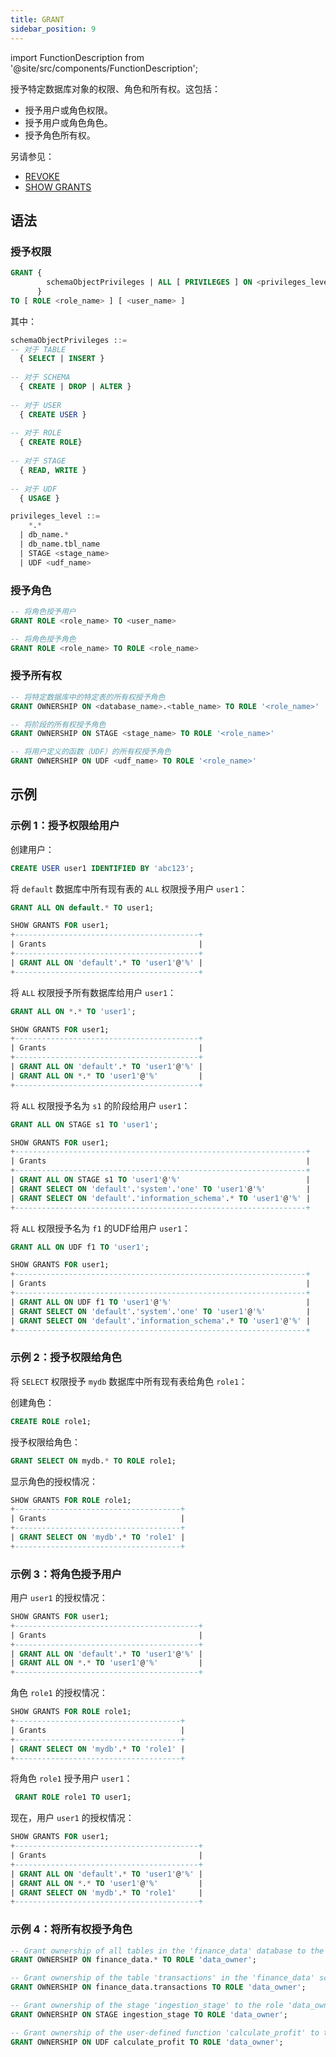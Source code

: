 ```yaml
---
title: GRANT
sidebar_position: 9
---
```

import FunctionDescription from '@site/src/components/FunctionDescription';

<FunctionDescription description="引入或更新版本：v1.2.275"/>

授予特定数据库对象的权限、角色和所有权。这包括：

- 授予用户或角色权限。
- 授予用户或角色角色。
- 授予角色所有权。

另请参见：

- [REVOKE](11-revoke.md)
- [SHOW GRANTS](22-show-grants.md)

## 语法

### 授予权限

```sql
GRANT { 
        schemaObjectPrivileges | ALL [ PRIVILEGES ] ON <privileges_level>
      }
TO [ ROLE <role_name> ] [ <user_name> ]
```

其中：

```sql
schemaObjectPrivileges ::=
-- 对于 TABLE
  { SELECT | INSERT }
  
-- 对于 SCHEMA
  { CREATE | DROP | ALTER }
  
-- 对于 USER
  { CREATE USER }
  
-- 对于 ROLE
  { CREATE ROLE}
  
-- 对于 STAGE
  { READ, WRITE }
           
-- 对于 UDF
  { USAGE }
```

```sql
privileges_level ::=
    *.*
  | db_name.*
  | db_name.tbl_name
  | STAGE <stage_name>
  | UDF <udf_name>
```

### 授予角色

```sql
-- 将角色授予用户
GRANT ROLE <role_name> TO <user_name>

-- 将角色授予角色
GRANT ROLE <role_name> TO ROLE <role_name>
```

### 授予所有权

```sql
-- 将特定数据库中的特定表的所有权授予角色
GRANT OWNERSHIP ON <database_name>.<table_name> TO ROLE '<role_name>'

-- 将阶段的所有权授予角色
GRANT OWNERSHIP ON STAGE <stage_name> TO ROLE '<role_name>'

-- 将用户定义的函数（UDF）的所有权授予角色
GRANT OWNERSHIP ON UDF <udf_name> TO ROLE '<role_name>'
```

## 示例

### 示例 1：授予权限给用户

创建用户：
```sql
CREATE USER user1 IDENTIFIED BY 'abc123';
```

将 `default` 数据库中所有现有表的 `ALL` 权限授予用户 `user1`：
 
```sql
GRANT ALL ON default.* TO user1;
```

```sql
SHOW GRANTS FOR user1;
+-----------------------------------------+
| Grants                                  |
+-----------------------------------------+
| GRANT ALL ON 'default'.* TO 'user1'@'%' |
+-----------------------------------------+
```

将 `ALL` 权限授予所有数据库给用户 `user1`：

```sql
GRANT ALL ON *.* TO 'user1';
```
```sql
SHOW GRANTS FOR user1;
+-----------------------------------------+
| Grants                                  |
+-----------------------------------------+
| GRANT ALL ON 'default'.* TO 'user1'@'%' |
| GRANT ALL ON *.* TO 'user1'@'%'         |
+-----------------------------------------+
```


将 `ALL` 权限授予名为 `s1` 的阶段给用户 `user1`：

```sql
GRANT ALL ON STAGE s1 TO 'user1';
```
```sql
SHOW GRANTS FOR user1;
+-----------------------------------------------------------------+
| Grants                                                          |
+-----------------------------------------------------------------+
| GRANT ALL ON STAGE s1 TO 'user1'@'%'                            |
| GRANT SELECT ON 'default'.'system'.'one' TO 'user1'@'%'         |
| GRANT SELECT ON 'default'.'information_schema'.* TO 'user1'@'%' |
+-----------------------------------------------------------------+
```

将 `ALL` 权限授予名为 `f1` 的UDF给用户 `user1`：

```sql
GRANT ALL ON UDF f1 TO 'user1';
```
```sql
SHOW GRANTS FOR user1;
+-----------------------------------------------------------------+
| Grants                                                          |
+-----------------------------------------------------------------+
| GRANT ALL ON UDF f1 TO 'user1'@'%'                              |
| GRANT SELECT ON 'default'.'system'.'one' TO 'user1'@'%'         |
| GRANT SELECT ON 'default'.'information_schema'.* TO 'user1'@'%' |
+-----------------------------------------------------------------+
```

### 示例 2：授予权限给角色

将 `SELECT` 权限授予 `mydb` 数据库中所有现有表给角色 `role1`：

创建角色：
```sql 
CREATE ROLE role1;
```

授予权限给角色：
```sql
GRANT SELECT ON mydb.* TO ROLE role1;
```

显示角色的授权情况：
```sql
SHOW GRANTS FOR ROLE role1;
+-------------------------------------+
| Grants                              |
+-------------------------------------+
| GRANT SELECT ON 'mydb'.* TO 'role1' |
+-------------------------------------+
```

### 示例 3：将角色授予用户

用户 `user1` 的授权情况：
```sql
SHOW GRANTS FOR user1;
+-----------------------------------------+
| Grants                                  |
+-----------------------------------------+
| GRANT ALL ON 'default'.* TO 'user1'@'%' |
| GRANT ALL ON *.* TO 'user1'@'%'         |
+-----------------------------------------+
```

角色 `role1` 的授权情况：
```sql
SHOW GRANTS FOR ROLE role1;
+-------------------------------------+
| Grants                              |
+-------------------------------------+
| GRANT SELECT ON 'mydb'.* TO 'role1' |
+-------------------------------------+
```

将角色 `role1` 授予用户 `user1`：
```sql
 GRANT ROLE role1 TO user1;
```

现在，用户 `user1` 的授权情况：
```sql
SHOW GRANTS FOR user1;
+-----------------------------------------+
| Grants                                  |
+-----------------------------------------+
| GRANT ALL ON 'default'.* TO 'user1'@'%' |
| GRANT ALL ON *.* TO 'user1'@'%'         |
| GRANT SELECT ON 'mydb'.* TO 'role1'     |
+-----------------------------------------+
```

### 示例 4：将所有权授予角色



```sql
-- Grant ownership of all tables in the 'finance_data' database to the role 'data_owner'
GRANT OWNERSHIP ON finance_data.* TO ROLE 'data_owner';

-- Grant ownership of the table 'transactions' in the 'finance_data' schema to the role 'data_owner'
GRANT OWNERSHIP ON finance_data.transactions TO ROLE 'data_owner';

-- Grant ownership of the stage 'ingestion_stage' to the role 'data_owner'
GRANT OWNERSHIP ON STAGE ingestion_stage TO ROLE 'data_owner';

-- Grant ownership of the user-defined function 'calculate_profit' to the role 'data_owner'
GRANT OWNERSHIP ON UDF calculate_profit TO ROLE 'data_owner';
```